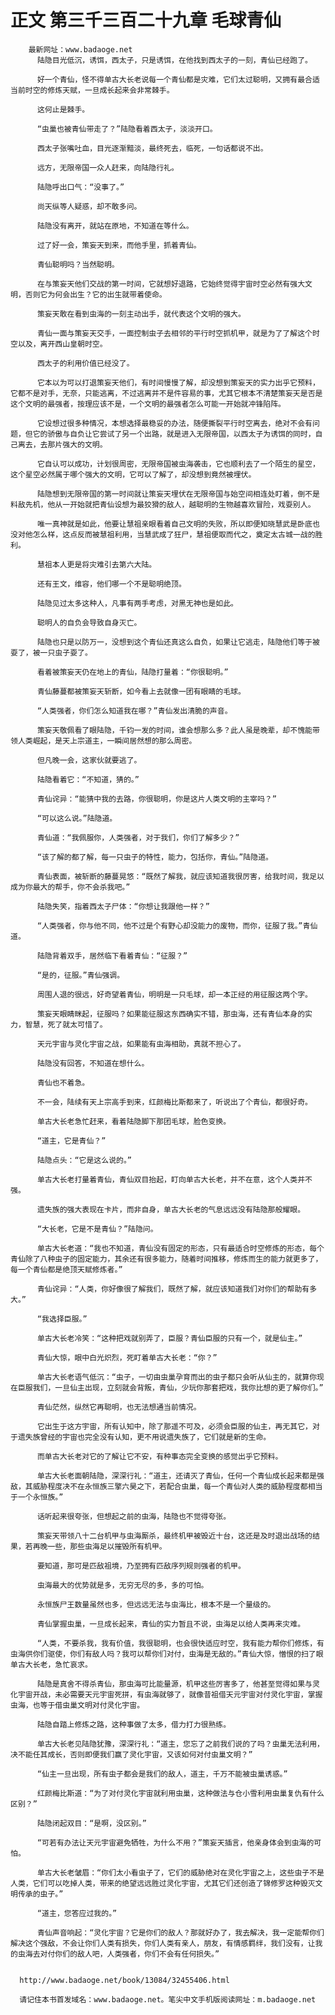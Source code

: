 # 正文 第三千三百二十九章 毛球青仙
        最新网址：www.badaoge.net
          陆隐目光低沉，诱饵，西太子，只是诱饵，在他找到西太子的一刻，青仙已经跑了。
      
          好一个青仙，怪不得单古大长老说每一个青仙都是灾难，它们太过聪明，又拥有最合适当前时空的修炼天赋，一旦成长起来会非常棘手。
      
          这何止是棘手。
      
          “虫巢也被青仙带走了？”陆隐看着西太子，淡淡开口。
      
          西太子张嘴吐血，目光逐渐黯淡，最终死去，临死，一句话都说不出。
      
          远方，无限帝国一众人赶来，向陆隐行礼。
      
          陆隐呼出口气：“没事了。”
      
          尚天纵等人疑惑，却不敢多问。
      
          陆隐没有离开，就站在原地，不知道在等什么。
      
          过了好一会，策妄天到来，而他手里，抓着青仙。
      
          青仙聪明吗？当然聪明。
      
          在与策妄天他们交战的第一时间，它就想好退路，它始终觉得宇宙时空必然有强大文明，否则它为何会出生？它的出生就带着使命。
      
          策妄天敢在看到虫海的一刻主动出手，就代表这个文明的强大。
      
          青仙一面与策妄天交手，一面控制虫子去相邻的平行时空抓机甲，就是为了了解这个时空以及，离开西山皇朝时空。
      
          西太子的利用价值已经没了。
      
          它本以为可以打退策妄天他们，有时间慢慢了解，却没想到策妄天的实力出乎它预料，它都不是对手，无奈，只能逃离，不过逃离并不是件容易的事，尤其它根本不清楚策妄天是否是这个文明的最强者，按理应该不是，一个文明的最强者怎么可能一开始就冲锋陷阵。
      
          它设想过很多种情况，本想选择最稳妥的办法，随便撕裂平行时空离去，绝对不会有问题，但它的骄傲与自负让它尝试了另一个出路，就是进入无限帝国，以西太子为诱饵的同时，自己离去，去那片强大的文明。
      
          它自认可以成功，计划很周密，无限帝国被虫海袭击，它也顺利去了一个陌生的星空，这个星空必然属于哪个强大的文明，它可以了解了，却没想到竟然被埋伏。
      
          陆隐想到无限帝国的第一时间就让策妄天埋伏在无限帝国与始空间相连处盯着，倒不是料敌先机，他从一开始就把青仙设想为最狡猾的敌人，越聪明的生物越喜欢冒险，戏耍别人。
      
          唯一真神就是如此，他要让慧祖亲眼看着自己文明的失败，所以即便知晓慧武是卧底也没对他怎么样，这点反而被慧祖利用，当慧武成了狂尸，慧祖便取而代之，奠定太古城一战的胜利。
      
          慧祖本人更是将灾难引去第六大陆。
      
          还有王文，维容，他们哪一个不是聪明绝顶。
      
          陆隐见过太多这种人，凡事有两手考虑，对黑无神也是如此。
      
          聪明人的自负会导致自身灭亡。
      
          陆隐也只是以防万一，没想到这个青仙还真这么自负，如果让它逃走，陆隐他们等于被耍了，被一只虫子耍了。
      
          看着被策妄天仍在地上的青仙，陆隐打量着：“你很聪明。”
      
          青仙藤蔓都被策妄天斩断，如今看上去就像一团有眼睛的毛球。
      
          “人类强者，你们怎么知道我在哪？”青仙发出清脆的声音。
      
          策妄天敬佩看了眼陆隐，千钧一发的时间，谁会想那么多？此人虽是晚辈，却不愧能带领人类崛起，是天上宗道主，一瞬间居然想的那么周密。
      
          但凡晚一会，这家伙就要逃了。
      
          陆隐看着它：“不知道，猜的。”
      
          青仙诧异：“能猜中我的去路，你很聪明，你是这片人类文明的主宰吗？”
      
          “可以这么说。”陆隐道。
      
          青仙道：“我佩服你，人类强者，对于我们，你们了解多少？”
      
          “该了解的都了解，每一只虫子的特性，能力，包括你，青仙。”陆隐道。
      
          青仙表面，被斩断的藤蔓晃悠：“既然了解我，就应该知道我很厉害，给我时间，我足以成为你最大的帮手，你不会杀我吧。”
      
          陆隐失笑，指着西太子尸体：“你想让我跟他一样？”
      
          “人类强者，你与他不同，他不过是个有野心却没能力的废物，而你，征服了我。”青仙道。
      
          陆隐背着双手，居然临下看着青仙：“征服？”
      
          “是的，征服。”青仙强调。
      
          周围人退的很远，好奇望着青仙，明明是一只毛球，却一本正经的用征服这两个字。
      
          策妄天眼睛眯起，征服吗？如果能征服这东西确实不错，那虫海，还有青仙本身的实力，智慧，死了就太可惜了。
      
          天元宇宙与灵化宇宙之战，如果能有虫海相助，真就不担心了。
      
          陆隐没有回答，不知道在想什么。
      
          青仙也不着急。
      
          不一会，陆续有天上宗高手到来，红颜梅比斯都来了，听说出了个青仙，都很好奇。
      
          单古大长老急忙赶来，看着陆隐脚下那团毛球，脸色变换。
      
          “道主，它是青仙？”
      
          陆隐点头：“它是这么说的。”
      
          单古大长老打量着青仙，青仙双目抬起，盯向单古大长老，并不在意，这个人类并不强。
      
          遗失族的强大表现在卡片，而非自身，单古大长老的气息远远没有陆隐那般耀眼。
      
          “大长老，它是不是青仙？”陆隐问。
      
          单古大长老道：“我也不知道，青仙没有固定的形态，只有最适合时空修炼的形态，每个青仙除了八种虫子的固定能力，其余还有很多能力，随着时间推移，修炼而生的能力就更多了，每一个青仙都是绝顶天赋修炼者。”
      
          青仙诧异：“人类，你好像很了解我们，既然了解，就应该知道我们对你们的帮助有多大。”
      
          “我选择臣服。”
      
          单古大长老冷笑：“这种把戏就别弄了，臣服？青仙臣服的只有一个，就是仙主。”
      
          青仙大惊，眼中白光炽烈，死盯着单古大长老：“你？”
      
          单古大长老语气低沉：“虫子，一切由虫巢孕育而出的虫子都只会听从仙主的，就算你现在臣服我们，一旦仙主出现，立刻就会背叛，青仙，少玩你那套把戏，我你比想的更了解你们。”
      
          青仙茫然，纵然它再聪明，也无法想通当前情况。
      
          它出生于这方宇宙，所有认知中，除了那遥不可及，必须会臣服的仙主，再无其它，对于遗失族曾经的宇宙也完全没有认知，更不用说遗失族了，它们就是新的生命。
      
          而单古大长老对它的了解让它不安，有种事态完全变换的感觉出乎它预料。
      
          单古大长老面朝陆隐，深深行礼：“道主，还请灭了青仙，任何一个青仙成长起来都是强敌，其威胁程度决不在永恒族三擎六昊之下，若配合虫巢，每一个青仙对人类的威胁程度都相当于一个永恒族。”
      
          话听起来很夸张，但想起之前的虫海，陆隐也不觉得夸张。
      
          策妄天带领八十二台机甲与虫海厮杀，最终机甲被毁近十台，这还是及时退出战场的结果，若再晚一些，那些虫海足以摧毁所有机甲。
      
          要知道，那可是匹敌祖境，乃至拥有匹敌序列规则强者的机甲。
      
          虫海最大的优势就是多，无穷无尽的多，多的可怕。
      
          永恒族尸王数量虽然也多，但远远无法与虫海比，根本不是一个量级的。
      
          青仙掌握虫巢，一旦成长起来，青仙的实力暂且不说，虫海足以给人类再来灾难。
      
          “人类，不要杀我，我有价值，我很聪明，也会很快适应时空，我有能力帮你们修炼，有虫海供你们驱使，你们有敌人吗？我可以帮你们对付，虫海是无敌的。”青仙大惊，憎恨的扫了眼单古大长老，急忙哀求。
      
          陆隐是真舍不得杀青仙，那虫海可比能量源，机甲这些厉害多了，他甚至觉得如果与灵化宇宙开战，未必需要天元宇宙死拼，有虫海就够了，就像昔祖借天元宇宙对付灵化宇宙，掌握虫海，也等于借虫巢文明对付灵化宇宙。
      
          陆隐自踏上修炼之路，这种事做了太多，借力打力很熟练。
      
          单古大长老见陆隐犹豫，深深行礼：“道主，您忘了之前我们说的了吗？虫巢无法利用，决不能任其成长，否则即便我们赢了灵化宇宙，又该如何对付虫巢文明？”
      
          “仙主一旦出现，所有虫子都会是我们的敌人，道主，千万不能被虫巢诱惑。”
      
          红颜梅比斯道：“为了对付灵化宇宙就利用虫巢，这种做法与仓小雪利用虫巢复仇有什么区别？”
      
          陆隐闭起双目：“是啊，没区别。”
      
          “可若有办法让天元宇宙避免牺牲，为什么不用？”策妄天插言，他亲身体会到虫海的可怕。
      
          单古大长老皱眉：“你们太小看虫子了，它们的威胁绝对在灵化宇宙之上，这些虫子不是人类，它们可以吃掉人类，带来的绝望远远胜过灵化宇宙，尤其它们还创造了锦修罗这种毁灭文明传承的虫子。”
      
          “道主，您答应过我的。”
      
          青仙声音响起：“灵化宇宙？它是你们的敌人？那就好办了，我去解决，我一定能帮你们解决这个强敌，不会让你们人类有损失，你们人类有亲人，朋友，有情感羁绊，我们没有，让我的虫海去对付你们的敌人吧，人类强者，你们不会有任何损失。”
      
      
      http://www.badaoge.net/book/13084/32455406.html
      
      请记住本书首发域名：www.badaoge.net。笔尖中文手机版阅读网址：m.badaoge.net